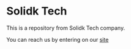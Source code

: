 # Solidk Tech
 This is a repository from Solidk Tech company.
 
 You can reach us by entering on our [site](https://solidktech.com)
